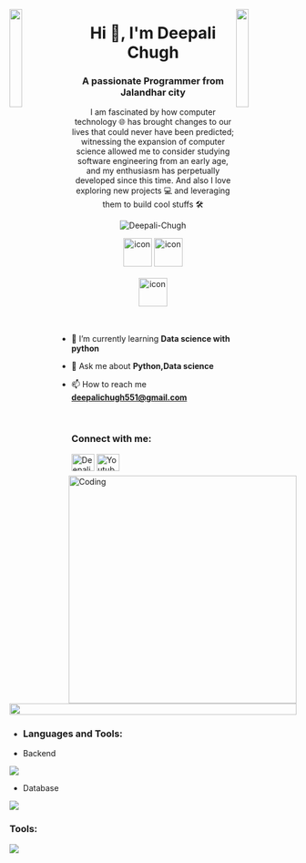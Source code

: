 <img align="left" src="https://user-images.githubusercontent.com/65187002/144930161-2f783401-8d27-4fdf-a2f7-cc0ba32f1f1f.gif" width="21%" style="display:inline;"><img align="right" src="https://user-images.githubusercontent.com/65187002/144930161-2f783401-8d27-4fdf-a2f7-cc0ba32f1f1f.gif" width="21%" style="display:inline;">

<h1 align="center">Hi 👋, I'm Deepali Chugh</h1>
<h3 align="center">A passionate Programmer from Jalandhar city</h3>
<p align="center">I am fascinated by how computer technology 🌐 has brought changes to our lives that could never have been predicted; witnessing the expansion of computer science allowed me to consider studying software engineering from an early age, and my enthusiasm has perpetually developed since this time. And also I love exploring new projects 💻 and leveraging them to build cool stuffs 🛠️</p>
<p align="center"> 
 <img src="https://komarev.com/ghpvc/?username=Deepali-chugh24&label=Profile%20views&color=0e75b6&style=flat" alt="Deepali-Chugh" /> 

</p>

<div align="center">
  <img src="https://techstack-generator.vercel.app/python-icon.svg" alt="icon" width="50" height="50" />
 <img src="https://techstack-generator.vercel.app/mysql-icon.svg" alt="icon" width="50" height="50" />
</div>

<br>

<div align="center">
  
  <img src="https://techstack-generator.vercel.app/github-icon.svg" alt="icon" width="50" height="50" />
 </div>

<img align="right" alt="Coding" width="400" src="https://user-images.githubusercontent.com/74038190/229223263-cf2e4b07-2615-4f87-9c38-e37600f8381a.gif">
<br><br>



- 🌱 I’m currently learning **Data science with python**

- 💬 Ask me about **Python,Data science**

- 📫 How to reach me **deepalichugh551@gmail.com**

<br>
<h3 align="left">Connect with me:</h3>
<p align="left">
<a href="https://www.linkedin.com/in/deepali-chugh" target="blank"><img align="center" src="https://raw.githubusercontent.com/rahuldkjain/github-profile-readme-generator/master/src/images/icons/Social/linked-in-alt.svg" alt="Deepali Chugh" height="30" width="40" /></a>
<a href="https://www.youtube.com/@shyambaba2424" target="blank"><img align="center" src="https://raw.githubusercontent.com/rahuldkjain/github-profile-readme-generator/master/src/images/icons/Social/youtube.svg" alt="Youtube" height="30" width="40" /></a>
</p>
<br>

<img src="https://i.imgur.com/dBaSKWF.gif" height="20" width="100%">

- <h3 align="left">Languages and Tools:</h3>

- Backend
<p align="left">
  <a href="https://skillicons.dev">
    <img src="https://skillicons.dev/icons?i=php,java,py" />
  </a>
</p>

- Database
<p align="left">
  <a href="https://skillicons.dev">
    <img src="https://skillicons.dev/icons?i=mysql" />
  </a>
</p>
<h3 align="left">Tools:</h3>

<p align="left">
  <a href="https://skillicons.dev">
    <img src="https://skillicons.dev/icons?i=git,github,vscode" />
  </a>
</p>

<br/>


 <br><br>


<br><br><br>
